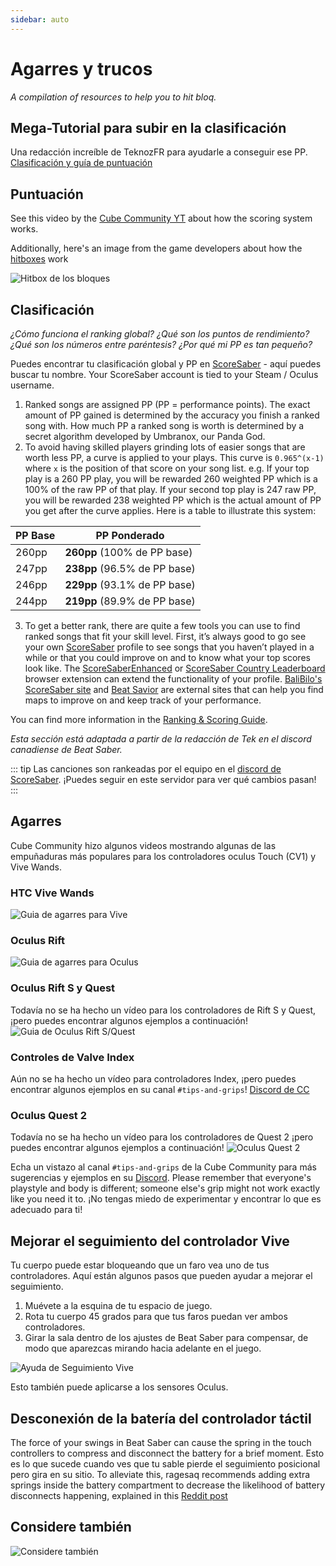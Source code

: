 ```yaml
---
sidebar: auto
---
```


# Agarres y trucos
_A compilation of resources to help you to hit bloq._

## Mega-Tutorial para subir en la clasificación
Una redacción increíble de TeknozFR para ayudarle a conseguir ese PP. [Clasificación y guía de puntuación](./ranking-guide)

## Puntuación
See this video by the [Cube Community YT](https://www.youtube.com/channel/UCdG9zS8jVcQIKl7plwWXUkg) about how the scoring system works.

<YouTube url='https://www.youtube.com/watch?v=rVbXCGddspA' />

Additionally, here's an image from the game developers about how the [hitboxes](https://twitter.com/Split82/status/979365834324889600) work

![Hitbox de los bloques](~@images/mapping/hitbox-from-split.jpg)

## Clasificación
*¿Cómo funciona el ranking global? ¿Qué son los puntos de rendimiento? ¿Qué son los números entre paréntesis? ¿Por qué mi PP es tan pequeño?*

Puedes encontrar tu clasificación global y PP en [ScoreSaber](https://scoresaber.com/global) - aquí puedes buscar tu nombre. Your ScoreSaber account is tied to your Steam / Oculus username.

1. Ranked songs are assigned PP (PP = performance points). The exact amount of PP gained is determined by the accuracy you finish a ranked song with. How much PP a ranked song is worth is determined by a secret algorithm developed by Umbranox, our Panda God.
2. To avoid having skilled players grinding lots of easier songs that are worth less PP, a curve is applied to your plays. This curve is `0.965^(x-1)` where `x` is the position of that score on your song list. e.g. If your top play is a 260 PP play, you will be rewarded 260 weighted PP which is a 100% of the raw PP of that play. If your second top play is 247 raw PP, you will be rewarded 238 weighted PP which is the actual amount of PP you get after the curve applies. Here is a table to illustrate this system:

| PP Base | PP Ponderado                 |
| ------- | ---------------------------- |
| 260pp   | **260pp** (100% de PP base)  |
| 247pp   | **238pp** (96.5% de PP base) |
| 246pp   | **229pp** (93.1% de PP base) |
| 244pp   | **219pp** (89.9% de PP base) |

3. To get a better rank, there are quite a few tools you can use to find ranked songs that fit your skill level. First, it’s always good to go see your own [ScoreSaber](https://scoresaber.com/global) profile to see songs that you haven’t played in a while or that you could improve on and to know what your top scores look like. The [ScoreSaberEnhanced](https://github.com/Splamy/ScoreSaberEnhanced#readme) or [ScoreSaber Country Leaderboard](https://github.com/motzel/ScoreSaberCountryLeaderboard#readme) browser extension can extend the functionality of your profile. [BaliBilo's ScoreSaber site](https://scoresaber.balibalo.xyz/peepee) and [Beat Savior](https://www.beatsavior.io/) are external sites that can help you find maps to improve on and keep track of your performance.

You can find more information in the [Ranking & Scoring Guide](./ranking-guide.md).

*Esta sección está adaptada a partir de la redacción de Tek en el discord canadiense de Beat Saber.*

::: tip Las canciones son rankeadas por el equipo en el [discord de ScoreSaber](https://discord.gg/WpuDMwU). ¡Puedes seguir en este servidor para ver qué cambios pasan! :::

## Agarres
Cube Community hizo algunos videos mostrando algunas de las empuñaduras más populares para los controladores oculus Touch (CV1) y Vive Wands.

### HTC Vive Wands
<YouTube url='https://www.youtube.com/watch?v=G7x_wb7RrgU' />

![Guia de agarres para Vive](~@images/grips-and-tricks/vive-grips-guide.jpg)

### Oculus Rift
<YouTube url='https://www.youtube.com/watch?v=XFt90q69aEA' />

![Guia de agarres para Oculus](~@images/grips-and-tricks/oculus-grips-guide.jpg)

### Oculus Rift S y Quest
Todavía no se ha hecho un vídeo para los controladores de Rift S y Quest, ¡pero puedes encontrar algunos ejemplos a continuación! ![Guia de Oculus Rift S/Quest](~@images/grips-and-tricks/touch2-grips.jpg)

### Controles de Valve Index
Aún no se ha hecho un vídeo para controladores Index, ¡pero puedes encontrar algunos ejemplos en su canal `#tips-and-grips`! [Discord de CC](https://discord.gg/dwe8mbC)

### Oculus Quest 2
Todavía no se ha hecho un vídeo para los controladores de Quest 2 ¡pero puedes encontrar algunos ejemplos a continuación! ![Oculus Quest 2](~@images/grips-and-tricks/touch3-grips.jpg)

Echa un vistazo al canal `#tips-and-grips` de la Cube Community para más sugerencias y ejemplos en su [Discord](https://discord.gg/dwe8mbC). Please remember that everyone's playstyle and body is different; someone else's grip might not work exactly like you need it to. ¡No tengas miedo de experimentar y encontrar lo que es adecuado para ti!

## Mejorar el seguimiento del controlador Vive
Tu cuerpo puede estar bloqueando que un faro vea uno de tus controladores. Aquí están algunos pasos que pueden ayudar a mejorar el seguimiento.

1. Muévete a la esquina de tu espacio de juego.
2. Rota tu cuerpo 45 grados para que tus faros puedan ver ambos controladores.
3. Girar la sala dentro de los ajustes de Beat Saber para compensar, de modo que aparezcas mirando hacia adelante en el juego.

![Ayuda de Seguimiento Vive](~@images/grips-and-tricks/vive-tracking-help.gif)

Esto también puede aplicarse a los sensores Oculus.

## Desconexión de la batería del controlador táctil
The force of your swings in Beat Saber can cause the spring in the touch controllers to compress and disconnect the battery for a brief moment. Esto es lo que sucede cuando ves que tu sable pierde el seguimiento posicional pero gira en su sitio. To alleviate this, ragesaq recommends adding extra springs inside the battery compartment to decrease the likelihood of battery disconnects happening, explained in this [Reddit post](https://www.reddit.com/r/oculus/comments/a2h7o4/psa_adding_an_additional_spring_to_the_battery/?st=JR9Q7OEZ&sh=a7a3d091)

## Considere también
![Considere también](~@images/grips-and-tricks/allow-adequate-room-around-you-during-game-play-put-on-27689465.png)
